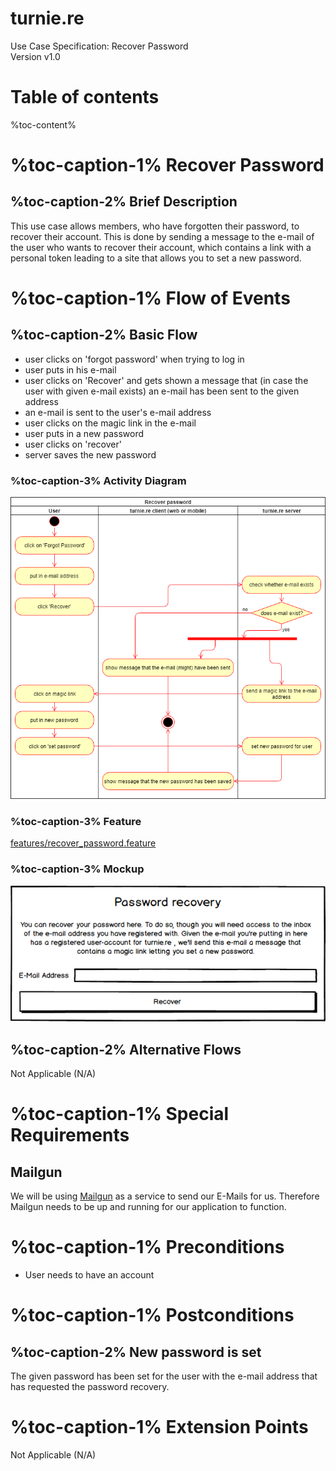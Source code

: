 # turnie.re

Use Case Specification: Recover Password  
Version v1.0

# Table of contents

%toc-content%

# %toc-caption-1% Recover Password

## %toc-caption-2% Brief Description

This use case allows members, who have forgotten their password, to recover their account.
This is done by sending a message to the e-mail of the user who wants to recover their account, which contains a link with a personal token leading to a site that allows you to set a new password.

# %toc-caption-1% Flow of Events

## %toc-caption-2% Basic Flow

 - user clicks on 'forgot password' when trying to log in
 - user puts in his e-mail
 - user clicks on 'Recover' and gets shown a message that (in case the user with given e-mail exists) an e-mail has been sent to the given address
 - an e-mail is sent to the user's e-mail address
 - user clicks on the magic link in the e-mail
 - user puts in a new password
 - user clicks on 'recover'
 - server saves the new password
 
### %toc-caption-3% Activity Diagram
![Activity Diagram](../imgs/use_case_recoverpassword.png)

### %toc-caption-3% Feature
[features/recover_password.feature](../features/recover_password.feature)

### %toc-caption-3% Mockup
![Mockup](../imgs/mockups/mockup_recoverpassword.png)

## %toc-caption-2% Alternative Flows
Not Applicable (N/A)

# %toc-caption-1% Special Requirements

## Mailgun
We will be using [Mailgun](https://www.mailgun.com/) as a service to send our E-Mails for us. Therefore Mailgun needs to be up and running for our application to function.

# %toc-caption-1% Preconditions
- User needs to have an account

# %toc-caption-1% Postconditions

## %toc-caption-2% New password is set
The given password has been set for the user with the e-mail address that has requested the password recovery.

# %toc-caption-1% Extension Points
Not Applicable (N/A)
